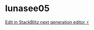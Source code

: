 # lunasee05

[Edit in StackBlitz next generation editor ⚡️](https://stackblitz.com/~/github.com/Yashitaka000/lunasee05)